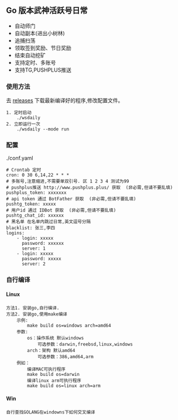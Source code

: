 <!--
 * @Description: 
 * @Author: benz1
 * @Date: 2022-01-04 09:11:11
 * @LastEditTime: 2022-01-05 15:28:39
 * @LastEditors: benz1
 * @Reference: 
-->
## Go 版本武神活跃号日常

- 自动师门
- 自动副本(进出小树林)
- 追捕扫荡
- 领取签到奖励、节日奖励  
- 结束自动挖矿
- 支持定时、多账号
- 支持TG,PUSHPLUS推送

### 使用方法

去 [releases](https://github.com/BenZinaDaze/wsdaily/releases) 下载最新编译好的程序,修改配置文件。

    1. 定时启动
        ./wsdaily
    2. 立即运行一次
        ./wsdaily --mode run

### 配置

./conf.yaml

    # Crontab 定时
    cron: 0 30 6,14,22 * * *
    # 多账号,注意缩进,不需要单双引号. 区 1 2 3 4 测试为99
    # pushplus推送 http://www.pushplus.plus/ 获取  (非必需,但请不要乱填)
    pushplus_token: xxxxxxx
    # api token 通过 BotFather 获取  (非必需,但请不要乱填)
    pushtg_token: xxxxx
    # 用户id 通过 IDBot 获取  (非必需,但请不要乱填)
    pushtg_chat_id: xxxxxx
    # 黑名单 在名单内跳过日常,英文逗号分隔
    blacklist: 张三,李四
    logins:
        - login: xxxxx
          password: xxxxxx
          server: 1
        - login: xxxxx
          password: xxxxx
          server: 2

### 自行编译

#### Linux

    方法1. 安装go,自行编译.
    方法2. 安装go,使用make编译
        示例:
            make build os=windows arch=amd64
        参数:
            os：操作系统 默认windows
                可选参数：darwin,freebsd,linux,windows
            arch：架构 默认amd64
                可选参数：386,amd64,arm
        例如：
            编译MAC可执行程序
            make build os=darwin
            编译linux arm可执行程序
            make build os=linux arch=arm
#### Win

    自行查找GOLANG在windowns下如何交叉编译